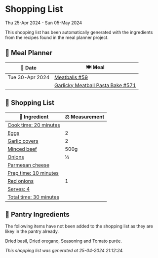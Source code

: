# Shopping List

Thu 25-Apr 2024 - Sun 05-May 2024

This shopping list has been automatically generated with the ingredients from the recipes found in the meal planner project.

## 📅 Meal Planner

|📅 Date| 🍽️ Meal|
|----|----|
|Tue 30-Apr 2024|[Meatballs #59](https://github.com/jcallaghan/The-Cookbook/issues/59)|
||[Garlicky Meatball Pasta Bake  #571](https://github.com/jcallaghan/The-Cookbook/issues/571)|

## 🛒 Shopping List

| 🍌 Ingredient| ⚖️ Measurement|
|----------|-----------|
|[Cook time: 20 minutes](https://www.sainsburys.co.uk/gol-ui/SearchResults/Cook%20time:%2020%20minutes)||
|[Eggs](https://www.sainsburys.co.uk/gol-ui/SearchResults/Eggs)|2|
|[Garlic covers](https://www.sainsburys.co.uk/gol-ui/SearchResults/Garlic%20covers)|2|
|[Minced beef](https://www.sainsburys.co.uk/gol-ui/SearchResults/Minced%20beef)|500g|
|[Onions](https://www.sainsburys.co.uk/gol-ui/SearchResults/Onions)|½|
|[Parmesan cheese](https://www.sainsburys.co.uk/gol-ui/SearchResults/Parmesan%20cheese)||
|[Prep time: 10 minutes](https://www.sainsburys.co.uk/gol-ui/SearchResults/Prep%20time:%2010%20minutes)||
|[Red onions](https://www.sainsburys.co.uk/gol-ui/SearchResults/Red%20onions)|1|
|[Serves: 4](https://www.sainsburys.co.uk/gol-ui/SearchResults/Serves:%204)||
|[Total time: 30 minutes](https://www.sainsburys.co.uk/gol-ui/SearchResults/Total%20time:%2030%20minutes)||

## 🏪 Pantry Ingredients

The following items have not been added to the shopping list as they are likey in the pantry already.

Dried basil, Dried oregano, Seasoning and Tomato purée.


_This shopping list was generated at 25-04-2024 21:12:24._